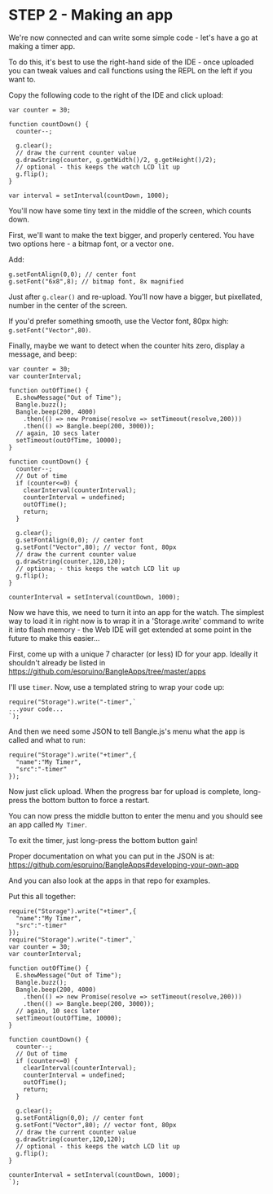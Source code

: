 # STEP 2 - Making an app

We're now connected and can write some simple code - let's have a go at making a timer app.

To do this, it's best to use the right-hand side of the IDE - once uploaded you can tweak values and call functions using the REPL on the left if you want to.

Copy the following code to the right of the IDE and click upload:

```
var counter = 30;

function countDown() {
  counter--;

  g.clear();
  // draw the current counter value
  g.drawString(counter, g.getWidth()/2, g.getHeight()/2);
  // optional - this keeps the watch LCD lit up
  g.flip();
}

var interval = setInterval(countDown, 1000);
```

You'll now have some tiny text in the middle of the screen, which counts down.

First, we'll want to make the text bigger, and properly centered. You have
two options here - a bitmap font, or a vector one.

Add:

```
g.setFontAlign(0,0); // center font
g.setFont("6x8",8); // bitmap font, 8x magnified
```

Just after `g.clear()` and re-upload. You'll now have a bigger,
but pixellated, number in the center of the screen.

If you'd prefer something smooth, use the Vector font, 80px high:
`g.setFont("Vector",80)`.

Finally, maybe we want to detect when the counter hits zero,
display a message, and beep:

```
var counter = 30;
var counterInterval;

function outOfTime() {
  E.showMessage("Out of Time");
  Bangle.buzz();
  Bangle.beep(200, 4000)
    .then(() => new Promise(resolve => setTimeout(resolve,200)))
    .then(() => Bangle.beep(200, 3000));
  // again, 10 secs later
  setTimeout(outOfTime, 10000);
}

function countDown() {
  counter--;
  // Out of time
  if (counter<=0) {
    clearInterval(counterInterval);
    counterInterval = undefined;
    outOfTime();
    return;
  }

  g.clear();
  g.setFontAlign(0,0); // center font
  g.setFont("Vector",80); // vector font, 80px  
  // draw the current counter value
  g.drawString(counter,120,120);
  // optiona; - this keeps the watch LCD lit up
  g.flip();
}

counterInterval = setInterval(countDown, 1000);
```

Now we have this, we need to turn it into an app for the watch. The
simplest way to load it in right now is to wrap it in a 'Storage.write'
command to write it into flash memory - the Web IDE will get extended
at some point in the future to make this easier...

First, come up with a unique 7 character (or less) ID for your app. Ideally
it shouldn't already be listed in https://github.com/espruino/BangleApps/tree/master/apps

I'll use `timer`. Now, use a templated string to wrap
your code up:

```
require("Storage").write("-timer",`
...your code...
`);
```

And then we need some JSON to tell Bangle.js's menu
what the app is called and what to run:

```
require("Storage").write("+timer",{
  "name":"My Timer",
  "src":"-timer"
});
```

Now just click upload. When the progress bar for upload
is complete, long-press the bottom button to force a
restart.

You can now press the middle button to enter the menu
and you should see an app called `My Timer`.

To exit the timer, just long-press the bottom button gain!


Proper documentation on what you can put in the JSON is at:
https://github.com/espruino/BangleApps#developing-your-own-app

And you can also look at the apps in that repo for examples.

Put this all together:

```
require("Storage").write("+timer",{
  "name":"My Timer",
  "src":"-timer"
});
require("Storage").write("-timer",`
var counter = 30;
var counterInterval;

function outOfTime() {
  E.showMessage("Out of Time");
  Bangle.buzz();
  Bangle.beep(200, 4000)
    .then(() => new Promise(resolve => setTimeout(resolve,200)))
    .then(() => Bangle.beep(200, 3000));
  // again, 10 secs later
  setTimeout(outOfTime, 10000);
}

function countDown() {
  counter--;
  // Out of time
  if (counter<=0) {
    clearInterval(counterInterval);
    counterInterval = undefined;
    outOfTime();
    return;
  }

  g.clear();
  g.setFontAlign(0,0); // center font
  g.setFont("Vector",80); // vector font, 80px  
  // draw the current counter value
  g.drawString(counter,120,120);
  // optional - this keeps the watch LCD lit up
  g.flip();
}

counterInterval = setInterval(countDown, 1000);
`);
```
